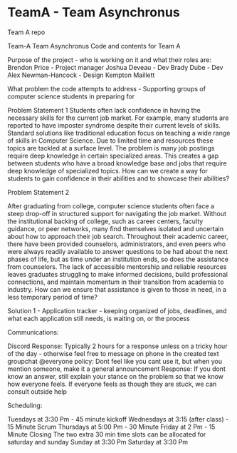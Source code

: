 # TeamA - Team Asynchronus
Team A repo

Team-A Team Asynchronus
Code and contents for Team A


Purpose of the project - who is working on it and what their roles are:
Brendon Price - Project manager Joshua Deveau - Dev Brady Dube - Dev Alex Newman-Hancock - Design Kempton Maillett




What problem the code attempts to address - Supporting groups of computer science students in preparing for 





Problem Statement 1
Students often lack confidence in having the necessary skills for the current job market. For example, many students are reported to have imposter syndrome despite their current levels of skills. Standard solutions like traditional education focus on teaching a wide range of skills in Computer Science. Due to limited time and resources these topics are tackled at a surface level. The problem is many job postings require deep knowledge in certain specialized areas. This creates a gap between students who have a broad knowledge base and jobs that require deep knowledge of specialized topics. How can we create a way for students to gain confidence in their abilities and to showcase their abilities? 



Problem Statement 2

After graduating from college, computer science students often face a steep drop-off in structured support for navigating the job market. Without the institutional backing of college, such as career centers, faculty guidance, or peer networks, many find themselves isolated and uncertain about how to approach their job search. Throughout their academic career, there have been provided counselors, administrators, and even peers who were always readily available to answer questions to be had about the next phases of life, but as time under an institution ends, so does the assistance from counselors. The lack of accessible mentorship and reliable resources leaves graduates struggling to make informed decisions, build professional connections, and maintain momentum in their transition from academia to industry. How can we ensure that assistance is given to those in need, in a less temporary period of time?




Solution 1 - Application tracker - keeping organized of jobs, deadlines, and what each application still needs, is waiting on, or the process 









Communications:

Discord Response: Typically 2 hours for a response unless on a tricky hour of the day - 
otherwise feel free to message on phone in the created text groupchat @everyone policy: 
Dont feel like you cant use it, but when you mention someone, make it a general announcement 
Response: If you dont know an answer, still explain your stance on the problem so that we know 
how everyone feels. If everyone feels as though they are stuck, we can consult outside help







Scheduling:

Tuesdays at 3:30 Pm - 45 minute kickoff
Wednesdays at 3:15 (after class) - 15 Minute Scrum
Thursdays at 5:00 Pm - 30 Minute
Friday at 2 Pm - 15 Minute Closing
The two extra 30 min time slots can be allocated for saturday and sunday
Sunday at 3:30 Pm
Saturday at 3:30 Pm
